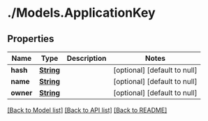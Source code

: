 # ./Models.ApplicationKey
## Properties

Name | Type | Description | Notes
------------ | ------------- | ------------- | -------------
**hash** | [**String**][1] |  | [optional] [default to null]
**name** | [**String**][1] |  | [optional] [default to null]
**owner** | [**String**][1] |  | [optional] [default to null]

[[Back to Model list]][2] [[Back to API list]][3] [[Back to README]][4]

[1]: string.md
[2]: ../README.md#documentation-for-models
[3]: ../README.md#documentation-for-api-endpoints
[4]: ../README.md
